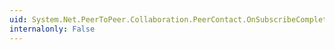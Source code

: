 ```yaml
---
uid: System.Net.PeerToPeer.Collaboration.PeerContact.OnSubscribeCompleted(System.Net.PeerToPeer.Collaboration.SubscribeCompletedEventArgs)
internalonly: False
---
```

